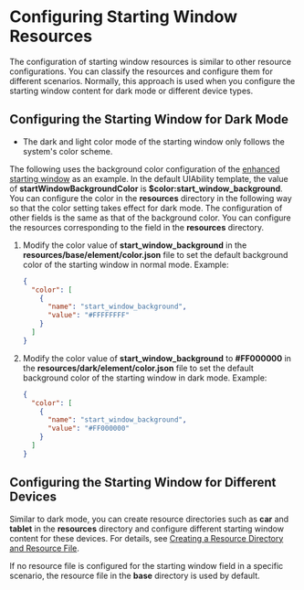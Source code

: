 # Configuring Starting Window Resources
<!--Kit: ArkUI-->
<!--Subsystem: Window-->
<!--Owner: @xiaochaobu-->
<!--Designer: @tenMiles-->
<!--Tester: @qinliwen0417-->
<!--Adviser: @ge-yafang-->

The configuration of starting window resources is similar to other resource configurations. You can classify the resources and configure them for different scenarios. Normally, this approach is used when you configure the starting window content for dark mode or different device types.

## Configuring the Starting Window for Dark Mode
<!--RP1-->
- The dark and light color mode of the starting window only follows the system's color scheme.
<!--RP1End-->

The following uses the background color configuration of the [enhanced starting window](launch-page-config.md#configuring-an-enhanced-starting-window) as an example. In the default UIAbility template, the value of **startWindowBackgroundColor** is **$color:start_window_background**. You can configure the color in the **resources** directory in the following way so that the color setting takes effect for dark mode. The configuration of other fields is the same as that of the background color. You can configure the resources corresponding to the field in the **resources** directory.

1. Modify the color value of **start_window_background** in the **resources/base/element/color.json** file to set the default background color of the starting window in normal mode. Example:

   ```json
   {
     "color": [
       {
         "name": "start_window_background",
         "value": "#FFFFFFFF"
       }
     ]
   }
   ```

2. Modify the color value of **start_window_background** to **#FF000000** in the **resources/dark/element/color.json** file to set the default background color of the starting window in dark mode. Example:

   ```json
   {
     "color": [
       {
         "name": "start_window_background",
         "value": "#FF000000"
       }
     ]
   }
   ```

## Configuring the Starting Window for Different Devices

Similar to dark mode, you can create resource directories such as **car** and **tablet** in the **resources** directory and configure different starting window content for these devices. For details, see [Creating a Resource Directory and Resource File](../quick-start/resource-categories-and-access.md#creating-a-resource-directory-and-resource-file).

If no resource file is configured for the starting window field in a specific scenario, the resource file in the **base** directory is used by default.
